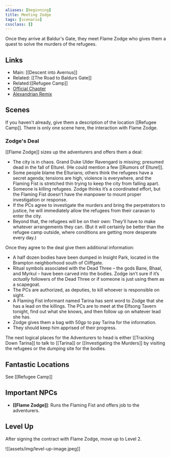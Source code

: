 ```yaml
---
aliases: [beginning]
title: Meeting Zodge
tags: [scenario]
cssclass: []
---
```


Once they arrive at Baldur's Gate, they meet Flame Zodge who gives them a quest to solve the murders of the refugees.

## Links
- Main: [[Descent into Avernus]]
- Related: [[The Road to Baldurs Gate]]
- Related:[[Refugee Camp]]
- [Official Chapter](https://www.dndbeyond.com/sources/bgdia/a-tale-of-two-cities#TheBasiliskGate)
- [Alexandrian Remix](https://thealexandrian.net/wordpress/44221/roleplaying-games/remixing-avernus-part-1-the-beginning)

## Scenes

If you haven't already, give them a description of the location [[Refugee Camp]]. There is only one scene here, the interaction with Flame Zodge.

### Zodge's Deal
[[Flame Zodge]] sizes up the adventurers and offers them a deal:
-   The city is in chaos. Grand Duke Ulder Ravengard is missing; presumed dead in the fall of Elturel. (He could mention a few [[Rumors of Elturel]].
-   Some people blame the Elturians; others think the refugees have a secret agenda; tensions are high, violence is everywhere, and the Flaming Fist is stretched thin trying to keep the city from falling apart.
-   Someone is killing refugees. Zodge thinks it’s a coordinated effort, but the Flaming Fist doesn’t have the manpower to mount proper investigation or response.
-   If the PCs agree to investigate the murders and bring the perpetrators to justice, he will immediately allow the refugees from their caravan to enter the city.
-   Beyond that, the refugees will be on their own: They’ll have to make whatever arrangements they can. (But it will certainly be better than the refugee camp outside, where conditions are getting more desperate every day.)

Once they agree to the deal give them additional information:

-   A half dozen bodies have been dumped in Insight Park, located in the Brampton neighborhood south of Cliffgate.
-   Ritual symbols associated with the Dead Three – the gods Bane, Bhaal, and Myrkul – have been carved into the bodies. Zodge isn’t sure if it’s _actually_ followers of the Dead Three or if someone is just using them as a scapegoat.
-   The PCs are authorized, as deputies, to kill whoever is responsible on sight.
-   A Flaming Fist informant named Tarina has sent word to Zodge that she has a lead on the killings. The PCs are to meet at the Elfsong Tavern tonight, find out what she knows, and then follow up on whatever lead she has.
-   Zodge gives them a bag with 50gp to pay Tarina for the information.
-   They should keep him apprised of their progress.


The next logical places for the Adventurers to head is either [[Tracking Down Tarina]] to talk to [[Tarina]] or [[Investigating the Murders]] by visiting the refugees or the dumping site for the bodies.

## Fantastic Locations

See [[Refugee Camp]]

## Important NPCs

- **[[Flame Zodge]]**: Runs the Flaming Fist and offers job to the adventurers.

## Level Up
After signing the contract with Flame Zodge, move up to Level 2.

![[assets/img/level-up-image.jpeg]]
